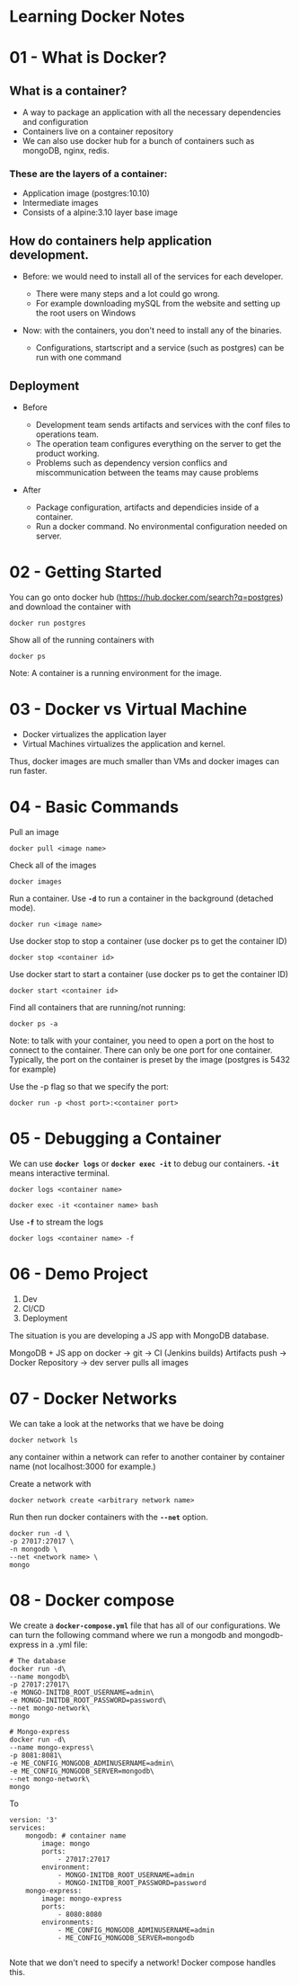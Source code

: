 # Learning Docker Notes

# 01 - What is Docker?

## What is a container?
- A way to package an application with all the necessary dependencies and configuration
- Containers live on a container repository
- We can also use docker hub for a bunch of containers such as mongoDB, nginx, redis. 

### These are the layers of a container:
- Application image (postgres:10.10)
- Intermediate images
- Consists of a alpine:3.10 layer base image

## How do containers help application development.
- Before: we would need to install all of the services for each developer. 
    - There were many steps and a lot could go wrong.
    - For example downloading mySQL from the website and setting up the root users on Windows

- Now: with the containers, you don't need to install any of the binaries. 
    - Configurations, startscript and a service (such as postgres) can be run with one command

## Deployment

- Before
    - Development team sends artifacts and services with the conf files to operations team.
    - The operation team configures everything on the server to get the product working.
    - Problems such as dependency version conflics and miscommunication between the teams may cause problems

- After
    - Package configuration, artifacts and dependicies inside of a container. 
    - Run a docker command. No environmental configuration needed on server.

 
# 02 - Getting Started

You can go onto docker hub (https://hub.docker.com/search?q=postgres) and download 
the container with

    docker run postgres


Show all of the running containers with

    docker ps

Note: A container is a running environment for the image.

# 03 - Docker vs Virtual Machine

- Docker virtualizes the application layer
- Virtual Machines virtualizes the application and kernel.

Thus, docker images are much smaller than VMs and docker images can run faster.


# 04 - Basic Commands


Pull an image

    docker pull <image name>

Check all of the images

    docker images

Run a container. Use **`-d`** to run a container in the background (detached mode).

    docker run <image name>

Use docker stop to stop a container (use docker ps to get the container ID)

    docker stop <container id>

Use docker start to start a container (use docker ps to get the container ID)

    docker start <container id>

Find all containers that are running/not running:

    docker ps -a

Note: to talk with your container, you need to open a port on the host to connect to the container. 
There can only be one port for one container. Typically, the port on the container is preset
by the image (postgres is 5432 for example) 

Use the -p flag so that we specify the port:

    docker run -p <host port>:<container port>

# 05 - Debugging a Container

We can use **`docker logs`** or **`docker exec -it`** to debug our containers. **`-it`** means interactive terminal.

    docker logs <container name>

    docker exec -it <container name> bash

Use **`-f`** to stream the logs

    docker logs <container name> -f

# 06 - Demo Project

1. Dev
1. CI/CD
1. Deployment


The situation is you are developing a JS app with MongoDB database.

MongoDB + JS app on docker -> git -> CI (Jenkins builds) Artifacts push -> Docker Repository -> dev server pulls all images  

# 07 - Docker Networks

We can take a look at the networks that we have be doing

    docker network ls

any container within a network can refer to another container by container name (not localhost:3000 for example.)

Create a network with

    docker network create <arbitrary network name>

Run then run docker containers with the **`--net`** option.

    docker run -d \
    -p 27017:27017 \
    -n mongodb \
    --net <network name> \
    mongo 

# 08 - Docker compose

We create a **`docker-compose.yml`** file that has all of our configurations. We can turn the following
command where we run a mongodb and mongodb-express in a .yml file:

```
# The database
docker run -d\ 
--name mongodb\
-p 27017:27017\
-e MONGO-INITDB_ROOT_USERNAME=admin\
-e MONGO-INITDB_ROOT_PASSWORD=password\
--net mongo-network\
mongo

# Mongo-express
docker run -d\ 
--name mongo-express\
-p 8081:8081\
-e ME_CONFIG_MONGODB_ADMINUSERNAME=admin\
-e ME_CONFIG_MONGODB_SERVER=mongodb\
--net mongo-network\
mongo
```

To

```
version: '3'
services:
    mongodb: # container name
        image: mongo
        ports:
            - 27017:27017
        environment:
            - MONGO-INITDB_ROOT_USERNAME=admin
            - MONGO-INITDB_ROOT_PASSWORD=password
    mongo-express:
        image: mongo-express
        ports:
            - 8080:8080
        environments:
            - ME_CONFIG_MONGODB_ADMINUSERNAME=admin
            - ME_CONFIG_MONGODB_SERVER=mongodb
    
```

Note that we don't need to specify a network! Docker compose handles this.
